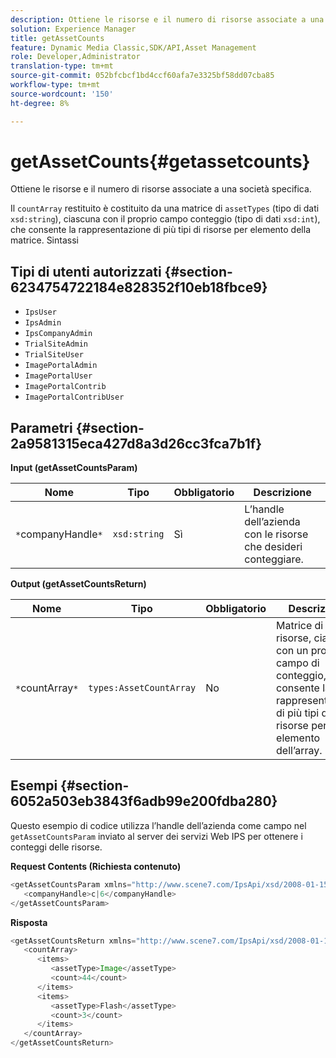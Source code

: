 ```yaml
---
description: Ottiene le risorse e il numero di risorse associate a una società specifica.
solution: Experience Manager
title: getAssetCounts
feature: Dynamic Media Classic,SDK/API,Asset Management
role: Developer,Administrator
translation-type: tm+mt
source-git-commit: 052bfcbcf1bd4ccf60afa7e3325bf58dd07cba85
workflow-type: tm+mt
source-wordcount: '150'
ht-degree: 8%

---
```



# getAssetCounts{#getassetcounts}

Ottiene le risorse e il numero di risorse associate a una società specifica.

Il `countArray` restituito è costituito da una matrice di `assetTypes` (tipo di dati `xsd:string`), ciascuna con il proprio campo conteggio (tipo di dati `xsd:int`), che consente la rappresentazione di più tipi di risorse per elemento della matrice.
Sintassi

## Tipi di utenti autorizzati {#section-6234754722184e828352f10eb18fbce9}

* `IpsUser`
* `IpsAdmin`
* `IpsCompanyAdmin`
* `TrialSiteAdmin`
* `TrialSiteUser`
* `ImagePortalAdmin`
* `ImagePortalUser`
* `ImagePortalContrib`
* `ImagePortalContribUser`

## Parametri {#section-2a9581315eca427d8a3d26cc3fca7b1f}

**Input (getAssetCountsParam)**

| Nome | Tipo | Obbligatorio | Descrizione |
|---|---|---|---|
| `*`companyHandle`*` | `xsd:string` | Sì | L’handle dell’azienda con le risorse che desideri conteggiare. |

**Output (getAssetCountsReturn)**

| Nome | Tipo | Obbligatorio | Descrizione |
|---|---|---|---|
| `*`countArray`*` | `types:AssetCountArray` | No | Matrice di tipi di risorse, ciascuno con un proprio campo di conteggio, che consente la rappresentazione di più tipi di risorse per elemento dell’array. |

## Esempi {#section-6052a503eb3843f6adb99e200fdba280}

Questo esempio di codice utilizza l’handle dell’azienda come campo nel `getAssetCountsParam` inviato al server dei servizi Web IPS per ottenere i conteggi delle risorse.

**Request Contents (Richiesta contenuto)**

```java
<getAssetCountsParam xmlns="http://www.scene7.com/IpsApi/xsd/2008-01-15">
   <companyHandle>c|6</companyHandle>
</getAssetCountsParam>
```

**Risposta**

```java
<getAssetCountsReturn xmlns="http://www.scene7.com/IpsApi/xsd/2008-01-15">
   <countArray>
      <items>
         <assetType>Image</assetType>
         <count>44</count>
      </items>
      <items>
         <assetType>Flash</assetType>
         <count>3</count>
      </items>
   </countArray>
</getAssetCountsReturn>
```

